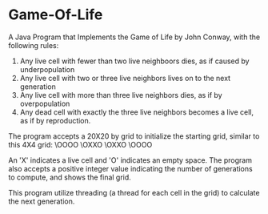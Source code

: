 # Game-Of-Life
A Java Program that Implements the Game of Life by John Conway, with the following rules:

1. Any live cell with fewer than two live neighboors dies, as if caused by underpopulation
2. Any live cell with two or three live neighbors lives on to the next generation
3. Any live cell with more than three live neighbors dies, as if by overpopulation
4. Any dead cell with exactly the three live neighbors becomes a live cell, as if by reproduction.

The program accepts a 20X20 by grid to initialize the starting grid, similar to this 4X4 grid:
\OOOO
\OXXO
\OXXO
\OOOO

An 'X' indicates a live cell and 'O' indicates an empty space.
The program also accepts a positive integer value indicating the number of generations to compute,
and shows the final grid.

This program utilize threading (a thread for each cell in the grid) to calculate the next generation.

